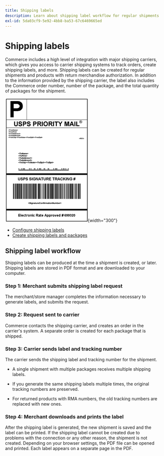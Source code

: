 ```yaml
---
title: Shipping labels
description: Learn about shipping label workflow for regular shipments and products with return merchandise authorization.
exl-id: 5da03cf9-5e92-4bb8-ba53-67c6469665ed
---
```

# Shipping labels

Commerce includes a high level of integration with major shipping carriers, which gives you access to carrier shipping systems to track orders, create shipping labels, and more. Shipping labels can be created for regular shipments and products with return merchandise authorization. In addition to the information provided by the shipping carrier, the label also includes the Commerce order number, number of the package, and the total quantity of packages for the shipment.

![USPS Priority Shipping Label](./assets/shipping-usps-priority-label.png){width="300"}

- [Configure shipping labels](shipping-label-configure.md)
- [Create shipping labels and packages](shipping-label-create.md)

## Shipping label workflow

Shipping labels can be produced at the time a shipment is created, or later. Shipping labels are stored in PDF format and are downloaded to your computer.

### Step 1: Merchant submits shipping label request

The merchant/store manager completes the information necessary to generate labels, and submits the request.

### Step 2: Request sent to carrier

Commerce contacts the shipping carrier, and creates an order in the carrier's system. A separate order is created for each package that is shipped.

### Step 3: Carrier sends label and tracking number

The carrier sends the shipping label and tracking number for the shipment.

- A single shipment with multiple packages receives multiple shipping labels.

- If you generate the same shipping labels multiple times, the original tracking numbers are preserved.

- For returned products with RMA numbers, the old tracking numbers are replaced with new ones.

### Step 4: Merchant downloads and prints the label

After the shipping label is generated, the new shipment is saved and the label can be printed. If the shipping label cannot be created due to problems with the connection or any other reason, the shipment is not created. Depending on your browser settings, the PDF file can be opened and printed. Each label appears on a separate page in the PDF.
